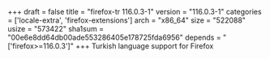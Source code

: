 +++
draft = false
title = "firefox-tr 116.0.3-1"
version = "116.0.3-1"
categories = ['locale-extra', 'firefox-extensions']
arch = "x86_64"
size = "522088"
usize = "573422"
sha1sum = "00e6e8dd64db00ade553286405e178725fda6956"
depends = "['firefox>=116.0.3']"
+++
Turkish language support for Firefox